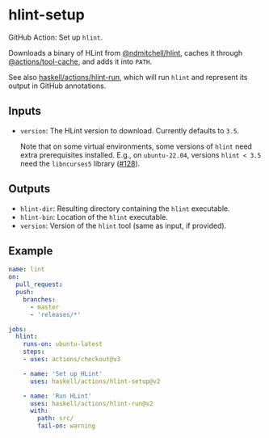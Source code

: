 # hlint-setup

GitHub Action: Set up `hlint`.

Downloads a binary of HLint from [@ndmitchell/hlint](https://github.com/ndmitchell/hlint),
caches it through [@actions/tool-cache](https://github.com/actions/tool-cache),
and adds it into `PATH`.

See also [haskell/actions/hlint-run](https://github.com/haskell/actions/tree/main/hlint-run), which will run `hlint` and represent its output in GitHub annotations.

## Inputs

* `version`: The HLint version to download. Currently defaults to `3.5`.

  Note that on some virtual environments, some versions of `hlint` need extra prerequisites installed.
  E.g., on `ubuntu-22.04`, versions `hlint < 3.5` need the `libncurses5` library ([#128](https://github.com/haskell/actions/issues/128)).

## Outputs

* `hlint-dir`: Resulting directory containing the `hlint` executable.
* `hlint-bin`: Location of the `hlint` executable.
* `version`: Version of the `hlint` tool (same as input, if provided).

## Example

```yaml
name: lint
on:
  pull_request:
  push:
    branches:
      - master
      - 'releases/*'

jobs:
  hlint:
    runs-on: ubuntu-latest
    steps:
    - uses: actions/checkout@v3

    - name: 'Set up HLint'
      uses: haskell/actions/hlint-setup@v2

    - name: 'Run HLint'
      uses: haskell/actions/hlint-run@v2
      with:
        path: src/
        fail-on: warning
```
